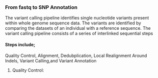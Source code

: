 ### From fastq to SNP Annotation
The variant calling pipeline identifies single nucleotide variants present within whole genome sequence data. The variants are identified by comparing the datasets of an individual with a reference sequence. The variant calling pipeline consists of a series of interlinked sequential steps
#### Steps include;
Quality Control,
Alignment,
Dedubplication,
Local Realignment Around Indels, 
Variant Calling,and
Variant Annotation

1. Quality Control: 
